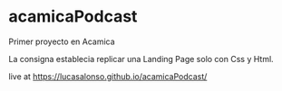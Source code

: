 # acamicaPodcast

Primer proyecto en Acamica

La consigna establecia replicar una Landing Page solo con Css y Html.


live at https://lucasalonso.github.io/acamicaPodcast/
